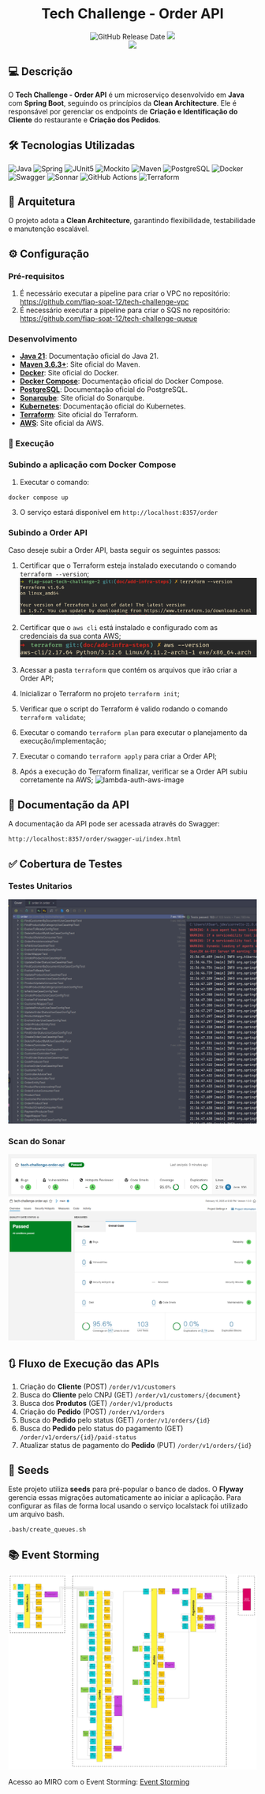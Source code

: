 <div align="center">
  
# Tech Challenge - Order API

![GitHub Release Date](https://img.shields.io/badge/Release%20Date-Fevereiro%202025-yellowgreen)
![](https://img.shields.io/badge/Status-Em%20Desenvolvimento-yellowgreen)
<br>
![](https://img.shields.io/badge/Version-%20v1.0.0-brightgreen)
</div>

## 💻 Descrição

O **Tech Challenge - Order API** é um microserviço desenvolvido em **Java** com **Spring Boot**, seguindo os princípios da **Clean Architecture**. Ele é responsável por gerenciar os endpoints de **Criação e Identificação do Cliente** do restaurante e **Criação dos Pedidos**.

## 🛠 Tecnologias Utilizadas

![Java](https://img.shields.io/badge/java_21-%23ED8B00.svg?style=for-the-badge&logo=openjdk&logoColor=white)
![Spring](https://img.shields.io/badge/spring_3-%236DB33F.svg?style=for-the-badge&logo=springboot&logoColor=white)
![JUnit5](https://img.shields.io/badge/JUnit5-25A162.svg?style=for-the-badge&logo=JUnit5&logoColor=white)
![Mockito](https://img.shields.io/badge/Mockito-53AC56.svg?style=for-the-badge&logo=Minetest&logoColor=white)
![Maven](https://img.shields.io/badge/Apache%20Maven-C71A36.svg?style=for-the-badge&logo=Apache-Maven&logoColor=white)
![PostgreSQL](https://img.shields.io/badge/PostgreSQL-336791?style=for-the-badge&logo=postgresql&logoColor=white)
![Docker](https://img.shields.io/badge/Docker-2496ED?style=for-the-badge&logo=docker&logoColor=white)
![Swagger](https://img.shields.io/badge/Swagger-85EA2D?style=for-the-badge&logo=swagger&logoColor=white)
![Sonnar](https://img.shields.io/badge/Sonar-FD3456.svg?style=for-the-badge&logo=Sonar&logoColor=white)
![GitHub Actions](https://img.shields.io/badge/GitHub%20Actions-2088FF.svg?style=for-the-badge&logo=GitHub-Actions&logoColor=white)
![Terraform](https://img.shields.io/badge/Terraform-7B42BC?style=for-the-badge&logo=terraform&logoColor=white)

## 💫 Arquitetura

O projeto adota a **Clean Architecture**, garantindo flexibilidade, testabilidade e manutenção escalável.

## ⚙️ Configuração

### Pré-requisitos

1. É necessário executar a pipeline para criar o VPC no repositório: https://github.com/fiap-soat-12/tech-challenge-vpc
2. É necessário executar a pipeline para criar o SQS no repositório: https://github.com/fiap-soat-12/tech-challenge-queue

### Desenvolvimento

- **[Java 21](https://docs.oracle.com/en/java/javase/21/)**: Documentação oficial do Java 21.
- **[Maven 3.6.3+](https://maven.apache.org/)**: Site oficial do Maven.
- **[Docker](https://www.docker.com/)**: Site oficial do Docker.
- **[Docker Compose](https://docs.docker.com/compose/)**: Documentação oficial do Docker Compose.
- **[PostgreSQL](https://www.postgresql.org/)**: Documentação oficial do PostgreSQL.
- **[Sonarqube](https://www.sonarsource.com/products/sonarqube/)**: Site oficial do Sonarqube.
- **[Kubernetes](https://kubernetes.io/pt-br/docs/home/)**: Documentação oficial do Kubernetes.
- **[Terraform](https://www.terraform.io/)**: Site oficial do Terraform.
- **[AWS](https://aws.amazon.com/pt/)**: Site oficial da AWS.

### 🚀 Execução

### Subindo a aplicação com Docker Compose

1. Executar o comando:

```sh
docker compose up
```

3. O serviço estará disponível em `http://localhost:8357/order`

### Subindo a Order API
  Caso deseje subir a Order API, basta seguir os seguintes passos:
  
  1. Certificar que o Terraform esteja instalado executando o comando `terraform --version`;
  ![terraform-version](./assets/terraform-version.png)

  2. Certificar que o `aws cli` está instalado e configurado com as credenciais da sua conta AWS;
  ![aws-cli-version](./assets/aws-cli-version.png)

  3. Acessar a pasta `terraform` que contém os arquivos que irão criar a Order API;
  4. Inicializar o Terraform no projeto `terraform init`;
  5. Verificar que o script do Terraform é valido rodando o comando `terraform validate`;
  6. Executar o comando `terraform plan` para executar o planejamento da execução/implementação;
  7. Executar o comando `terraform apply` para criar a Order API;
  8. Após a execução do Terraform finalizar, verificar se a Order API subiu corretamente na AWS;
  ![lambda-auth-aws-image]()

## 📄 Documentação da API

A documentação da API pode ser acessada através do Swagger:

```bash
http://localhost:8357/order/swagger-ui/index.html
```

## ✅ Cobertura de Testes

### Testes Unitarios
![unit-test](./assets/unit_test_order.png)

### Scan do Sonar
![Sonar_1](./assets/sonar_order_1.png)
![Sonar_1](./assets/sonar_order_2.png)

## 🔃 Fluxo de Execução das APIs

1. Criação do **Cliente** (POST) `/order/v1/customers`
2. Busca do **Cliente** pelo CNPJ (GET) `/order/v1/customers/{document}`
3. Busca dos **Produtos** (GET) `/order/v1/products`
4. Criação do **Pedido** (POST) `/order/v1/orders`
5. Busca do **Pedido** pelo status (GET) `/order/v1/orders/{id}`
6. Busca do **Pedido** pelo status do pagamento (GET) `/order/v1/orders/{id}/paid-status`
7. Atualizar status de pagamento do **Pedido** (PUT) `/order/v1/orders/{id}`


## 🎲 Seeds

Este projeto utiliza **seeds** para pré-popular o banco de dados. 
O **Flyway** gerencia essas migrações automaticamente ao iniciar a aplicação.
Para configurar as filas de forma local usando o serviço localstack foi utilizado um arquivo bash.
```bash
.bash/create_queues.sh
```

## 📚 Event Storming

![Event Storming](./assets/event_storming.png)

Acesso ao MIRO com o Event Storming:
[Event Storming](https://miro.com/app/board/uXjVK1ekBDM=/)
